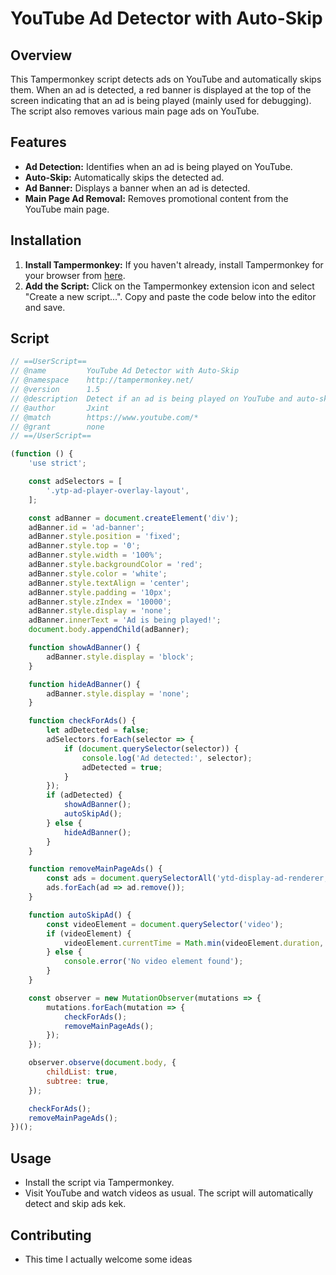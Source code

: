 # YouTube Ad Detector with Auto-Skip

## Overview

This Tampermonkey script detects ads on YouTube and automatically skips them. When an ad is detected, a red banner is displayed at the top of the screen indicating that an ad is being played (mainly used for debugging). The script also removes various main page ads on YouTube.

## Features

- **Ad Detection:** Identifies when an ad is being played on YouTube.
- **Auto-Skip:** Automatically skips the detected ad.
- **Ad Banner:** Displays a banner when an ad is detected.
- **Main Page Ad Removal:** Removes promotional content from the YouTube main page.

## Installation

1. **Install Tampermonkey:** If you haven't already, install Tampermonkey for your browser from [here](https://www.tampermonkey.net/).
2. **Add the Script:** Click on the Tampermonkey extension icon and select "Create a new script...". Copy and paste the code below into the editor and save.

## Script

```javascript
// ==UserScript==
// @name         YouTube Ad Detector with Auto-Skip
// @namespace    http://tampermonkey.net/
// @version      1.5
// @description  Detect if an ad is being played on YouTube and auto-skip
// @author       Jxint
// @match        https://www.youtube.com/*
// @grant        none
// ==/UserScript==

(function () {
    'use strict';

    const adSelectors = [
        '.ytp-ad-player-overlay-layout',
    ];

    const adBanner = document.createElement('div');
    adBanner.id = 'ad-banner';
    adBanner.style.position = 'fixed';
    adBanner.style.top = '0';
    adBanner.style.width = '100%';
    adBanner.style.backgroundColor = 'red';
    adBanner.style.color = 'white';
    adBanner.style.textAlign = 'center';
    adBanner.style.padding = '10px';
    adBanner.style.zIndex = '10000';
    adBanner.style.display = 'none';
    adBanner.innerText = 'Ad is being played!';
    document.body.appendChild(adBanner);

    function showAdBanner() {
        adBanner.style.display = 'block';
    }

    function hideAdBanner() {
        adBanner.style.display = 'none';
    }

    function checkForAds() {
        let adDetected = false;
        adSelectors.forEach(selector => {
            if (document.querySelector(selector)) {
                console.log('Ad detected:', selector);
                adDetected = true;
            }
        });
        if (adDetected) {
            showAdBanner();
            autoSkipAd();
        } else {
            hideAdBanner();
        }
    }

    function removeMainPageAds() {
        const ads = document.querySelectorAll('ytd-display-ad-renderer, ytd-promoted-sparkles-web-renderer, ytd-rich-item-renderer:has(ytd-ad-slot-renderer)');
        ads.forEach(ad => ad.remove());
    }

    function autoSkipAd() {
        const videoElement = document.querySelector('video');
        if (videoElement) {
            videoElement.currentTime = Math.min(videoElement.duration, videoElement.currentTime + 10);
        } else {
            console.error('No video element found');
        }
    }

    const observer = new MutationObserver(mutations => {
        mutations.forEach(mutation => {
            checkForAds();
            removeMainPageAds();
        });
    });

    observer.observe(document.body, {
        childList: true,
        subtree: true,
    });

    checkForAds();
    removeMainPageAds();
})();
```

## Usage
 - Install the script via Tampermonkey.
 - Visit YouTube and watch videos as usual. The script will automatically detect and skip ads kek.

## Contributing
 - This time I actually welcome some ideas
